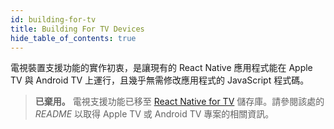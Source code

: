 ```yaml
---
id: building-for-tv
title: Building For TV Devices
hide_table_of_contents: true
---
```


電視裝置支援功能的實作初衷，是讓現有的 React Native 應用程式能在 Apple TV 與 Android TV 上運行，且幾乎無需修改應用程式的 JavaScript 程式碼。

> **已棄用。** 電視支援功能已移至 [React Native for TV](https://github.com/react-native-tvos/react-native-tvos#readme) 儲存庫。請參閱該處的 _README_ 以取得 Apple TV 或 Android TV 專案的相關資訊。